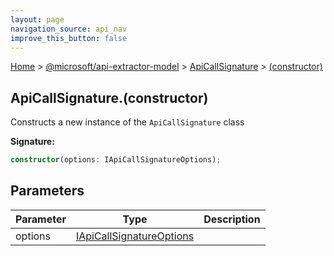 ```yaml
---
layout: page
navigation_source: api_nav
improve_this_button: false
---
```



[Home](./index.md) &gt; [@microsoft/api-extractor-model](./api-extractor-model.md) &gt; [ApiCallSignature](./api-extractor-model.apicallsignature.md) &gt; [(constructor)](./api-extractor-model.apicallsignature._constructor_.md)

## ApiCallSignature.(constructor)

Constructs a new instance of the `ApiCallSignature` class

<b>Signature:</b>

```typescript
constructor(options: IApiCallSignatureOptions);
```

## Parameters

|  Parameter | Type | Description |
|  --- | --- | --- |
|  options | [IApiCallSignatureOptions](./api-extractor-model.iapicallsignatureoptions.md) |  |
